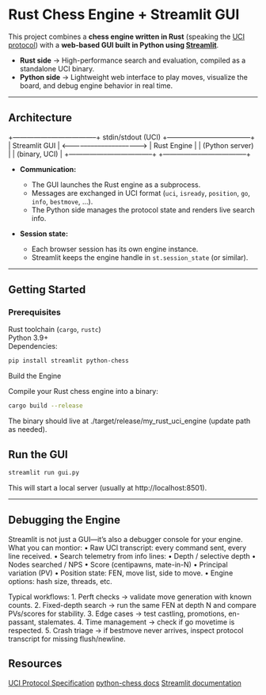 # Rust Chess Engine + Streamlit GUI

This project combines a **chess engine written in Rust** (speaking the [UCI protocol](https://en.wikipedia.org/wiki/Universal_Chess_Interface)) with a **web-based GUI built in Python using [Streamlit](https://streamlit.io/)**.

- **Rust side** → High-performance search and evaluation, compiled as a standalone UCI binary.
- **Python side** → Lightweight web interface to play moves, visualize the board, and debug engine behavior in real time.

---

## Architecture
  +—————–——————–+        stdin/stdout (UCI)       +—————–——————–+
|   Streamlit GUI   |  <––––––––––––––––––––>  |   Rust Engine    |
|  (Python server)  |                          |  (binary, UCI)   |
  +—————–——————–+                                 +—————–——————–+
- **Communication:**  
  - The GUI launches the Rust engine as a subprocess.  
  - Messages are exchanged in UCI format (`uci`, `isready`, `position`, `go`, `info`, `bestmove`, …).  
  - The Python side manages the protocol state and renders live search info.

- **Session state:**  
  - Each browser session has its own engine instance.  
  - Streamlit keeps the engine handle in `st.session_state` (or similar).  

---

## Getting Started

### Prerequisites
Rust toolchain (`cargo`, `rustc`)  
Python 3.9+  
Dependencies:
  ```bash
  pip install streamlit python-chess
```  
Build the Engine

Compile your Rust chess engine into a binary:
  ```bash
  cargo build --release
```
The binary should live at ./target/release/my_rust_uci_engine (update path as needed).

## Run the GUI
  ```bash
  streamlit run gui.py
```
This will start a local server (usually at http://localhost:8501).

---

## Debugging the Engine
Streamlit is not just a GUI—it’s also a debugger console for your engine.
What you can montior:
	•	Raw UCI transcript: every command sent, every line received.
	•	Search telemetry from info lines:
	•	Depth / selective depth
	•	Nodes searched / NPS
	•	Score (centipawns, mate-in-N)
	•	Principal variation (PV)
	•	Position state: FEN, move list, side to move.
	•	Engine options: hash size, threads, etc.

Typical workflows:
	1.	Perft checks → validate move generation with known counts.
	2.	Fixed-depth search → run the same FEN at depth N and compare PVs/scores for stability.
	3.	Edge cases → test castling, promotions, en-passant, stalemates.
	4.	Time management → check if go movetime is respected.
	5.	Crash triage → if bestmove never arrives, inspect protocol transcript for missing flush/newline.

 ## Resources
 [UCI Protocol Specification](https://gist.github.com/aliostad/f6c19dba0f5a1c0e6f0c)
 [python-chess docs](https://python-chess.readthedocs.io/en/latest/)
 [Streamlit documentation](https://docs.streamlit.io/)

 
